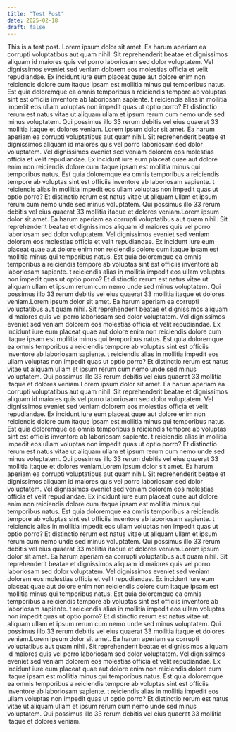```yaml
---
title: "Test Post"
date: 2025-02-18
draft: false
---
```

This is a test post.
Lorem ipsum dolor sit amet. Ea harum aperiam ea corrupti voluptatibus aut quam nihil. Sit reprehenderit beatae et dignissimos aliquam id maiores quis vel porro laboriosam sed dolor voluptatem. Vel dignissimos eveniet sed veniam dolorem eos molestias officia et velit repudiandae. Ex incidunt iure eum placeat quae aut dolore enim non reiciendis dolore cum itaque ipsam est mollitia minus qui temporibus natus. Est quia doloremque ea omnis temporibus a reiciendis tempore ab voluptas sint est officiis inventore ab laboriosam sapiente. t reiciendis alias in mollitia impedit eos ullam voluptas non impedit quas ut optio porro? Et distinctio rerum est natus vitae ut aliquam ullam et ipsum rerum cum nemo unde sed minus voluptatem. Qui possimus illo 33 rerum debitis vel eius quaerat 33 mollitia itaque et dolores veniam. Lorem ipsum dolor sit amet. Ea harum aperiam ea corrupti voluptatibus aut quam nihil. Sit reprehenderit beatae et dignissimos aliquam id maiores quis vel porro laboriosam sed dolor voluptatem. Vel dignissimos eveniet sed veniam dolorem eos molestias officia et velit repudiandae. Ex incidunt iure eum placeat quae aut dolore enim non reiciendis dolore cum itaque ipsam est mollitia minus qui temporibus natus. Est quia doloremque ea omnis temporibus a reiciendis tempore ab voluptas sint est officiis inventore ab laboriosam sapiente. t reiciendis alias in mollitia impedit eos ullam voluptas non impedit quas ut optio porro? Et distinctio rerum est natus vitae ut aliquam ullam et ipsum rerum cum nemo unde sed minus voluptatem. Qui possimus illo 33 rerum debitis vel eius quaerat 33 mollitia itaque et dolores veniam.Lorem ipsum dolor sit amet. Ea harum aperiam ea corrupti voluptatibus aut quam nihil. Sit reprehenderit beatae et dignissimos aliquam id maiores quis vel porro laboriosam sed dolor voluptatem. Vel dignissimos eveniet sed veniam dolorem eos molestias officia et velit repudiandae. Ex incidunt iure eum placeat quae aut dolore enim non reiciendis dolore cum itaque ipsam est mollitia minus qui temporibus natus. Est quia doloremque ea omnis temporibus a reiciendis tempore ab voluptas sint est officiis inventore ab laboriosam sapiente. t reiciendis alias in mollitia impedit eos ullam voluptas non impedit quas ut optio porro? Et distinctio rerum est natus vitae ut aliquam ullam et ipsum rerum cum nemo unde sed minus voluptatem. Qui possimus illo 33 rerum debitis vel eius quaerat 33 mollitia itaque et dolores veniam.Lorem ipsum dolor sit amet. Ea harum aperiam ea corrupti voluptatibus aut quam nihil. Sit reprehenderit beatae et dignissimos aliquam id maiores quis vel porro laboriosam sed dolor voluptatem. Vel dignissimos eveniet sed veniam dolorem eos molestias officia et velit repudiandae. Ex incidunt iure eum placeat quae aut dolore enim non reiciendis dolore cum itaque ipsam est mollitia minus qui temporibus natus. Est quia doloremque ea omnis temporibus a reiciendis tempore ab voluptas sint est officiis inventore ab laboriosam sapiente. t reiciendis alias in mollitia impedit eos ullam voluptas non impedit quas ut optio porro? Et distinctio rerum est natus vitae ut aliquam ullam et ipsum rerum cum nemo unde sed minus voluptatem. Qui possimus illo 33 rerum debitis vel eius quaerat 33 mollitia itaque et dolores veniam.Lorem ipsum dolor sit amet. Ea harum aperiam ea corrupti voluptatibus aut quam nihil. Sit reprehenderit beatae et dignissimos aliquam id maiores quis vel porro laboriosam sed dolor voluptatem. Vel dignissimos eveniet sed veniam dolorem eos molestias officia et velit repudiandae. Ex incidunt iure eum placeat quae aut dolore enim non reiciendis dolore cum itaque ipsam est mollitia minus qui temporibus natus. Est quia doloremque ea omnis temporibus a reiciendis tempore ab voluptas sint est officiis inventore ab laboriosam sapiente. t reiciendis alias in mollitia impedit eos ullam voluptas non impedit quas ut optio porro? Et distinctio rerum est natus vitae ut aliquam ullam et ipsum rerum cum nemo unde sed minus voluptatem. Qui possimus illo 33 rerum debitis vel eius quaerat 33 mollitia itaque et dolores veniam.Lorem ipsum dolor sit amet. Ea harum aperiam ea corrupti voluptatibus aut quam nihil. Sit reprehenderit beatae et dignissimos aliquam id maiores quis vel porro laboriosam sed dolor voluptatem. Vel dignissimos eveniet sed veniam dolorem eos molestias officia et velit repudiandae. Ex incidunt iure eum placeat quae aut dolore enim non reiciendis dolore cum itaque ipsam est mollitia minus qui temporibus natus. Est quia doloremque ea omnis temporibus a reiciendis tempore ab voluptas sint est officiis inventore ab laboriosam sapiente. t reiciendis alias in mollitia impedit eos ullam voluptas non impedit quas ut optio porro? Et distinctio rerum est natus vitae ut aliquam ullam et ipsum rerum cum nemo unde sed minus voluptatem. Qui possimus illo 33 rerum debitis vel eius quaerat 33 mollitia itaque et dolores veniam.Lorem ipsum dolor sit amet. Ea harum aperiam ea corrupti voluptatibus aut quam nihil. Sit reprehenderit beatae et dignissimos aliquam id maiores quis vel porro laboriosam sed dolor voluptatem. Vel dignissimos eveniet sed veniam dolorem eos molestias officia et velit repudiandae. Ex incidunt iure eum placeat quae aut dolore enim non reiciendis dolore cum itaque ipsam est mollitia minus qui temporibus natus. Est quia doloremque ea omnis temporibus a reiciendis tempore ab voluptas sint est officiis inventore ab laboriosam sapiente. t reiciendis alias in mollitia impedit eos ullam voluptas non impedit quas ut optio porro? Et distinctio rerum est natus vitae ut aliquam ullam et ipsum rerum cum nemo unde sed minus voluptatem. Qui possimus illo 33 rerum debitis vel eius quaerat 33 mollitia itaque et dolores veniam.Lorem ipsum dolor sit amet. Ea harum aperiam ea corrupti voluptatibus aut quam nihil. Sit reprehenderit beatae et dignissimos aliquam id maiores quis vel porro laboriosam sed dolor voluptatem. Vel dignissimos eveniet sed veniam dolorem eos molestias officia et velit repudiandae. Ex incidunt iure eum placeat quae aut dolore enim non reiciendis dolore cum itaque ipsam est mollitia minus qui temporibus natus. Est quia doloremque ea omnis temporibus a reiciendis tempore ab voluptas sint est officiis inventore ab laboriosam sapiente. t reiciendis alias in mollitia impedit eos ullam voluptas non impedit quas ut optio porro? Et distinctio rerum est natus vitae ut aliquam ullam et ipsum rerum cum nemo unde sed minus voluptatem. Qui possimus illo 33 rerum debitis vel eius quaerat 33 mollitia itaque et dolores veniam.
